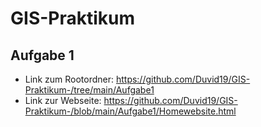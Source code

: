 # GIS-Praktikum 
 ## Aufgabe 1
 * Link zum Rootordner: https://github.com/Duvid19/GIS-Praktikum-/tree/main/Aufgabe1
 * Link zur Webseite: https://github.com/Duvid19/GIS-Praktikum-/blob/main/Aufgabe1/Homewebsite.html